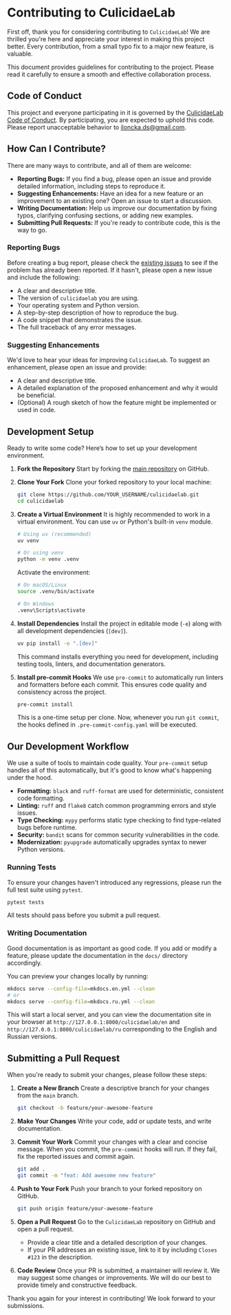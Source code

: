 # Contributing to CulicidaeLab

First off, thank you for considering contributing to `CulicidaeLab`! We are thrilled you're here and appreciate your interest in making this project better. Every contribution, from a small typo fix to a major new feature, is valuable.

This document provides guidelines for contributing to the project. Please read it carefully to ensure a smooth and effective collaboration process.

## Code of Conduct

This project and everyone participating in it is governed by the [CulicidaeLab Code of Conduct](CODE_OF_CONDUCT.md). By participating, you are expected to uphold this code. Please report unacceptable behavior to [iloncka.ds@gmail.com](mailto:iloncka.ds@gmail.com).

## How Can I Contribute?

There are many ways to contribute, and all of them are welcome:

*   **Reporting Bugs:** If you find a bug, please open an issue and provide detailed information, including steps to reproduce it.
*   **Suggesting Enhancements:** Have an idea for a new feature or an improvement to an existing one? Open an issue to start a discussion.
*   **Writing Documentation:** Help us improve our documentation by fixing typos, clarifying confusing sections, or adding new examples.
*   **Submitting Pull Requests:** If you're ready to contribute code, this is the way to go.

### Reporting Bugs

Before creating a bug report, please check the [existing issues](https://github.com/iloncka-ds/culicidaelab/issues) to see if the problem has already been reported. If it hasn't, please open a new issue and include the following:

*   A clear and descriptive title.
*   The version of `culicidaelab` you are using.
*   Your operating system and Python version.
*   A step-by-step description of how to reproduce the bug.
*   A code snippet that demonstrates the issue.
*   The full traceback of any error messages.

### Suggesting Enhancements

We'd love to hear your ideas for improving `CulicidaeLab`. To suggest an enhancement, please open an issue and provide:

*   A clear and descriptive title.
*   A detailed explanation of the proposed enhancement and why it would be beneficial.
*   (Optional) A rough sketch of how the feature might be implemented or used in code.

## Development Setup

Ready to write some code? Here’s how to set up your development environment.

1.  **Fork the Repository**
    Start by forking the [main repository](https://github.com/iloncka-ds/culicidaelab) on GitHub.

2.  **Clone Your Fork**
    Clone your forked repository to your local machine:
    ```bash
    git clone https://github.com/YOUR_USERNAME/culicidaelab.git
    cd culicidaelab
    ```

3.  **Create a Virtual Environment**
    It is highly recommended to work in a virtual environment. You can use `uv` or Python's built-in `venv` module.
    ```bash
    # Using uv (recommended)
    uv venv

    # Or using venv
    python -m venv .venv
    ```
    Activate the environment:
    ```bash
    # On macOS/Linux
    source .venv/bin/activate

    # On Windows
    .venv\Scripts\activate
    ```

4.  **Install Dependencies**
    Install the project in editable mode (`-e`) along with all development dependencies (`[dev]`).
    ```bash
    uv pip install -e ".[dev]"
    ```
    This command installs everything you need for development, including testing tools, linters, and documentation generators.

5.  **Install pre-commit Hooks**
    We use `pre-commit` to automatically run linters and formatters before each commit. This ensures code quality and consistency across the project.
    ```bash
    pre-commit install
    ```
    This is a one-time setup per clone. Now, whenever you run `git commit`, the hooks defined in `.pre-commit-config.yaml` will be executed.

## Our Development Workflow

We use a suite of tools to maintain code quality. Your `pre-commit` setup handles all of this automatically, but it's good to know what's happening under the hood.

*   **Formatting:** `black` and `ruff-format` are used for deterministic, consistent code formatting.
*   **Linting:** `ruff` and `flake8` catch common programming errors and style issues.
*   **Type Checking:** `mypy` performs static type checking to find type-related bugs before runtime.
*   **Security:** `bandit` scans for common security vulnerabilities in the code.
*   **Modernization:** `pyupgrade` automatically upgrades syntax to newer Python versions.

### Running Tests

To ensure your changes haven't introduced any regressions, please run the full test suite using `pytest`.
```bash
pytest tests
```
All tests should pass before you submit a pull request.

### Writing Documentation

Good documentation is as important as good code. If you add or modify a feature, please update the documentation in the `docs/` directory accordingly.

You can preview your changes locally by running:
```bash
mkdocs serve --config-file=mkdocs.en.yml --clean
# or
mkdocs serve --config-file=mkdocs.ru.yml --clean
```
This will start a local server, and you can view the documentation site in your browser at `http://127.0.0.1:8000/culicidaelab/en` and `http://127.0.0.1:8000/culicidaelab/ru` corresponding to the English and Russian versions.

## Submitting a Pull Request

When you're ready to submit your changes, please follow these steps:

1.  **Create a New Branch**
    Create a descriptive branch for your changes from the `main` branch.
    ```bash
    git checkout -b feature/your-awesome-feature
    ```

2.  **Make Your Changes**
    Write your code, add or update tests, and write documentation.

3.  **Commit Your Work**
    Commit your changes with a clear and concise message. When you commit, the `pre-commit` hooks will run. If they fail, fix the reported issues and commit again.
    ```bash
    git add .
    git commit -m "feat: Add awesome new feature"
    ```

4.  **Push to Your Fork**
    Push your branch to your forked repository on GitHub.
    ```bash
    git push origin feature/your-awesome-feature
    ```

5.  **Open a Pull Request**
    Go to the `CulicidaeLab` repository on GitHub and open a pull request.
    *   Provide a clear title and a detailed description of your changes.
    *   If your PR addresses an existing issue, link to it by including `Closes #123` in the description.

6.  **Code Review**
    Once your PR is submitted, a maintainer will review it. We may suggest some changes or improvements. We will do our best to provide timely and constructive feedback.

Thank you again for your interest in contributing! We look forward to your submissions.
